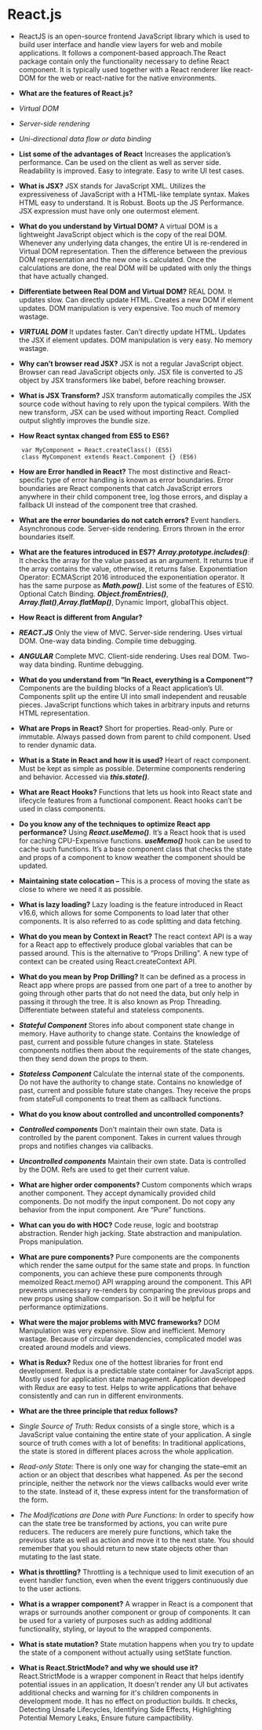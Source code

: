 # **React.js**

* ReactJS is an open-source frontend JavaScript library which is used to build user interface and handle view layers for web and mobile applications. It follows a component-based approach.The React package contain only the functionality necessary to define React component. It is typically used together with a React renderer like react-DOM for the web or react-native for the native environments.

* **What are the features of React.js?**
* *Virtual DOM*
* *Server-side rendering*
* *Uni-directional data flow or data binding*

* **List some of the advantages of React** Increases the application’s performance. Can be used on the client as well as server side. Readability is improved. Easy to integrate. Easy to write UI test cases.

* **What is JSX?** JSX stands for JavaScript XML. Utilizes the expressiveness of JavaScript with a HTML-like template syntax. Makes HTML easy to understand. It is Robust. Boots up the JS Performance. JSX expression must have only one outermost element.

* **What do you understand by Virtual DOM?** A virtual DOM is a lightweight JavaScript object which is the copy of the real DOM. Whenever any underlying data changes, the entire UI is re-rendered in Virtual DOM representation. Then the difference between the previous DOM representation and the new one is calculated. Once the calculations are done, the real DOM will be updated with only the things that have actually changed.
* **Differentiate between Real DOM and Virtual DOM?** REAL DOM. It updates slow. Can directly update HTML. Creates a new DOM if element updates. DOM manipulation is very expensive. Too much of memory wastage.

* ***VIRTUAL DOM*** It updates faster. Can’t directly update HTML. Updates the JSX if element updates. DOM manipulation is very easy. No memory wastage.

* **Why can’t browser read JSX?** JSX is not a regular JavaScript object. Browser can read JavaScript objects only. JSX file is converted to JS object by JSX transformers like babel, before reaching browser.

* **What is JSX Transform?** JSX transform automatically compiles the JSX source code without having to rely upon the typical compilers. With the new transform, JSX can be used without importing React. Complied output slightly improves the bundle size.

* **How React syntax changed from ES5 to ES6?**

```
    var MyComponent = React.createClass() (ES5)
    class MyComponent extends React.Component {} (ES6)
```

* **How are Error handled in React?** The most distinctive and React-specific type of error handling is known as error boundaries. Error boundaries are React components that catch JavaScript errors anywhere in their child component tree, log those errors, and display a fallback UI instead of the component tree that crashed.

* **What are the error boundaries do not catch errors?** Event handlers. Asynchronous code. Server-side rendering. Errors thrown in the error boundaries itself.

* **What are the features introduced  in ES7?** ***Array.prototype.includes()***: It checks the array for the value passed as an argument. It returns true if the array contains the value, otherwise, it returns false. Exponentiation Operator: ECMAScript 2016 introduced the exponentiation operator. It has the same purpose as ***Math.pow()***. List some of the features of ES10. Optional Catch Binding. ***Object.fromEntries()***, ***Array.flat()***,***Array.flatMap()***, Dynamic Import, globalThis object.

* **How React is different from Angular?**
* ***REACT.JS*** Only the view of MVC. Server-side rendering. Uses virtual DOM. One-way data binding. Compile time debugging.

* ***ANGULAR*** Complete MVC. Client-side rendering. Uses real DOM. Two-way data binding. Runtime debugging.

* **What do you understand from “In React, everything is a Component”?** Components are the building blocks of a React application’s UI. Components split up the entire UI into small independent and reusable pieces. JavaScript functions which takes in arbitrary inputs and returns HTML representation.

* **What are Props in React?** Short for properties. Read-only. Pure or immutable. Always passed down from parent to child component. Used to render dynamic data.

* **What is a State in React and how it is used?** Heart of react component. Must be kept as simple as possible. Determine components rendering and behavior. Accessed via ***this.state()***.

* **What are React Hooks?** Functions that lets us hook into React state and lifecycle features from a functional component. React hooks can’t be used in class components.

* **Do you know any of the techniques to optimize React app performance?** Using ***React.useMemo()***. It’s a React hook that is used for caching CPU-Expensive functions. ***useMemo()*** hook can be used to cache such functions. It’s a base component class that checks the state and props of a component to know weather the component should be updated.

* **Maintaining state colocation –** This is a process of moving the state as close to where we need it as possible.

* **What is lazy loading?** Lazy loading is the feature introduced in React v16.6, which allows for some Components to load later that other components. It is also referred to as code splitting and data fetching.

* **What do you mean by Context in React?** The react context API is a way for a React app to effectively produce global variables that can be passed around. This is the alternative to “Props Drilling”. A new type of context can be created using React.createContext API.

* **What do you mean by Prop Drilling?** It can be defined as a process in React app where props are passed from one part of a tree to another by going through other parts that do not need the data, but only help in passing it through the tree. It is also known as Prop Threading. Differentiate between stateful and stateless components.

* ***Stateful Component*** Stores info about component state change in memory. Have authority to change state. Contains the knowledge of past, current and possible future changes in state.
Stateless components notifies them about the requirements of the state changes, then they send down the props to them.

* ***Stateless Component*** Calculate the internal state of the components. Do not have the authority to change state. Contains no knowledge of past, current and possible future state changes. They receive the props from stateFull components to treat them as callback functions.

* **What do you know about controlled and uncontrolled components?**
* ***Controlled components*** Don’t maintain their own state. Data is controlled by the parent component. Takes in current values through props and notifies changes via callbacks.

* ***Uncontrolled components*** Maintain their own state. Data is controlled by the DOM. Refs are used to get their current value.

* **What are higher order components?** Custom components which wraps another component. They accept dynamically provided child components. Do not modify the input component. Do not copy any behavior from the input component. Are “Pure” functions.

* **What can you do with HOC?** Code reuse, logic and bootstrap abstraction. Render high jacking. State abstraction and manipulation. Props manipulation.

* **What are pure components?** Pure components are the components which render the same output for the same state and props. In function components, you can achieve these pure components through memoized React.memo() API wrapping around the component. This API prevents unnecessary re-renders by comparing the previous props and new props using shallow comparison. So it will be helpful for performance optimizations.

* **What were the major problems with MVC frameworks?** DOM Manipulation was very expensive. Slow and inefficient. Memory wastage. Because of circular dependencies, complicated model was created around models and views.

* **What is Redux?** Redux one of the hottest libraries for front end development. Redux is a predictable state container for JavaScript apps. Mostly used for application state management. Application developed with Redux are easy to test. Helps to write applications that behave consistently and can run in different environments.

* **What are the three principle that redux follows?**

* *Single Source of Truth:* Redux consists of a single store, which is a JavaScript value containing the entire state of your application. A single source of truth comes with a lot of benefits: In traditional applications, the state is stored in different places across the whole application.

* *Read-only State:* There is only one way for changing the state–emit an action or an object that describes what happened. As per the second principle, neither the network nor the views callbacks would ever write to the state. Instead of it, these express intent for the transformation of the form.

* *The Modifications are Done with Pure Functions:* In order to specify how can the state tree be transformed by actions, you can write pure reducers. The reducers are merely pure functions, which take the previous state as well as action and move it to the next state. You should remember that you should return to new state objects other than mutating to the last state.

* **What is throttling?** Throttling is a technique used to limit execution of an event handler function, even when the event triggers continuously due to the user actions.

* **What is a wrapper component?** A wrapper in React is a component that wraps or surrounds another component or group of components. It can be used for a variety of purposes such as adding additional functionality, styling, or layout to the wrapped components.

* **What is state mutation?** State mutation happens when you try to update the state of a component without actually using setState function.

* **What is React.StrictMode? and why we should use it?** React.StrictMode is a wrapper component in React that helps identify potential issues in an application, It doesn't render any UI but activates additional checks and warning for it's children components in development mode. It has no effect on production builds. It checks, Detecting Unsafe Lifecycles, Identifying Side Effects, Highlighting Potential Memory Leaks, Ensure future campactibility.
